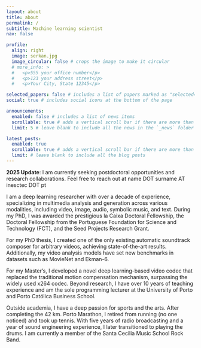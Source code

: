 ```yaml
---
layout: about
title: about
permalink: /
subtitle: Machine learning scientist
nav: false

profile:
  align: right
  image: serkan.jpg
  image_circular: false # crops the image to make it circular
  # more_info: >
  #   <p>555 your office number</p>
  #   <p>123 your address street</p>
  #   <p>Your City, State 12345</p>

selected_papers: false # includes a list of papers marked as "selected={true}"
social: true # includes social icons at the bottom of the page

announcements:
  enabled: false # includes a list of news items
  scrollable: true # adds a vertical scroll bar if there are more than 3 news items
  limit: 5 # leave blank to include all the news in the `_news` folder

latest_posts:
  enabled: true
  scrollable: true # adds a vertical scroll bar if there are more than 3 new posts items
  limit: # leave blank to include all the blog posts
---
```


**2025 Update**: I am currently seeking postdoctoral opportunities and research collaborations. Feel free to reach out at name DOT surname AT inesctec DOT pt

I am a deep learning researcher with over a decade of experience, specializing in multimedia analysis and generation across various modalities, including video, image, audio, symbolic music, and text. During my PhD, I was awarded the prestigious la Caixa Doctoral Fellowship, the Doctoral Fellowship from the Portuguese Foundation for Science and Technology (FCT), and the Seed Projects Research Grant.

For my PhD thesis, I created one of the only existing automatic soundtrack composer for arbitrary videos, achieving state-of-the-art results. Additionally, my video analysis models have set new benchmarks in datasets such as MovieNet and Ekman-6.

For my Master’s, I developed a novel deep learning-based video codec that replaced the traditional motion compensation mechanism, surpassing the widely used x264 codec. Beyond research, I have over 10 years of teaching experience and am the sole programming lecturer at the University of Porto and Porto Católica Business School.

Outside academia, I have a deep passion for sports and the arts. After completing the 42 km. Porto Marathon, I retired from running (no one noticed) and took up tennis. With five years of radio broadcasting and a year of sound engineering experience, I later transitioned to playing the drums. I am currently a member of the Santa Cecilia Music School Rock Band.
